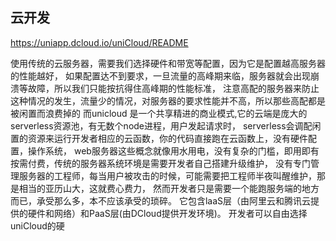 ## 云开发

https://uniapp.dcloud.io/uniCloud/README    

使用传统的云服务器，需要我们选择硬件和带宽等配置，因为它是配置越高服务器的性能越好， 如果配置达不到要求，一旦流量的高峰期来临，服务器就会出现崩溃等故障，所以我们只能按抗得住高峰期的性能标准， 注意高配的服务器来防止这种情况的发生，流量少的情况，对服务器的要求性能并不高，所以那些高配都是被闲置而浪费掉的 而unicloud 是一个共享精进的商业模式,它的云端是庞大的serverless资源池，有无数个node进程，用户发起请求时， serverless会调配闲置的资源来运行开发者相应的云函数，你的代码直接跑在云函数上，没有硬件配置，操作系统， web服务器这些概念就像用水用电，没有复杂的门槛，即用即有按需付费，传统的服务器系统环境是需要开发者自己搭建升级维护， 没有专门管理服务器的工程师，每当用户被攻击的时候，可能需要把工程师半夜叫醒维护，那是相当的亚历山大，这就费心费力， 然而开发者只是需要一个能跑服务端的地方而已，承受那么多，本不应该承受的琐碎。 它包含laaS层（由阿里云和腾讯云提供的硬件和网络）和PaaS层(由DCloud提供开发环境)。 开发者可以自由选择uniCloud的硬

